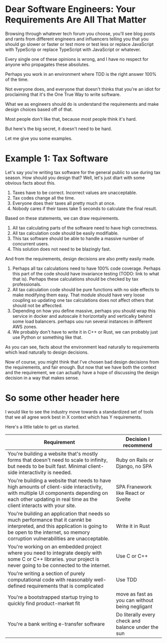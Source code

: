 # Dear Software Engineers: Your Requirements Are All That Matter

Browsing through whatever tech forum
you choose, you'll see blog posts and
rants from different engineers and
influencers telling you that you should
go slower or faster or test more or test
less or replace JavaScript with TypeScrip 
or replace TypeScript with JavaScript
or whatever. 

Every single one of these opinions is wrong,
and I have no respect for anyone who
propagates these absolutes. 

Perhaps you work in an environment
where TDD is the right answer 
100% of the time. 

Not everyone does, and everyone that doesn't
thinks that you're an idiot for proclaiming
that it's the One True Way to write software. 

What we as engineers should do is
understand the requirements and make design
choices based off of that. 

Most people don't like that, because most people think it's hard.  

But here's the big secret, it doesn't need to be hard. 

Let me give you some examples.

# Example 1: Tax Software

Let's say you're writing tax software for the general public to use during tax season.  How should you design that? Well, let's just dtart with some obvious facts about this. 

1. Taxes have to be correct. Incorrect values are unacceptable.
2. Tax codes change all the time.
3. Everyone does their taxes all pretty much at once.
4. Nobody cares if their taxes take 5 seconds to calculate the final result. 

Based on these statements, we can draw requirements. 
1. All tax calculating parts of the software need to have high correctness.
2. All tax calculation code should be easily modifiable.
3. This tax software should be able to handle a massive number of concurrent users.
4. This solution does not need to be blazingly fast.

And from the requirements, design decisions are also pretty easily made. 
1. Perhaps all tax calculations need to have 100% code coverage. Perhaps this part of the code should have invariance testing (TODO: link to what that is). Perhaps these calculations should be checked by tax professionals.
2. All tax calculation code should be pure functions with no side effects to make modifying them easy. That module should have very loose coupling so updating one tax calculations does not affect others that should not be affeccted.
3. Depending on how you define massive, perhaps you should wrap this service in docker and autoscale it horizontally and verticalky behind some load balancers. perhaps uou run several instances in different AWS zones.
4. We probably don't have to write it in C++ or Rust, we can probably just use Python or something like that.

As you can see, facts about the environment lead naturally to requirements which lead naturally to design decisions. 

Now of course, you might think that I've chosen bad design decisions from the requirements, and fair enough. But now that we have both the context and the requirement, we can actually have a hope of discussing the design decision in a way that makes sense. 


# So some other header here

I would like to see the industry move towards a standardized set of tools that we all agree work best in X context which has Y requirements. 

Here's a little table to get us started. 

| Requirement | Decision I recommend |
| ----------- | --------- |
| You're building a website that's mostly forms that doesn't need to scale to infinity, but needs to be built fast. Minimal client-side interactivity is needed.  | Ruby on Rails or Django, no SPA |
| You're building a website that needs to have high amounts of client-side interactivity, with multiple UI components depending on each other updating in real time as the client interacts with your site. | SPA Franework like React or Svelte |
| You're building an application that needs so much performance that it cannkt be interpreted, and this application is going to be open to the internet, so memory corruption vulnerabilities are unacceptable. | Write it in Rust |
| You're working on an embedded project where you need to integrate deeply with some C or C++ libraries. your project is never going to be connected to the internet. | Use C or C++ | 
| You're writing a section of purely computational code with reasonably well-defined requirements that is complicated | Use TDD |
| You're a bootstrapped startup trying to quickly find product-market fit | move as fast as you can without being negligant |
| You're a bank writing e-transfer software | Do literally every check and balance under the sun |
